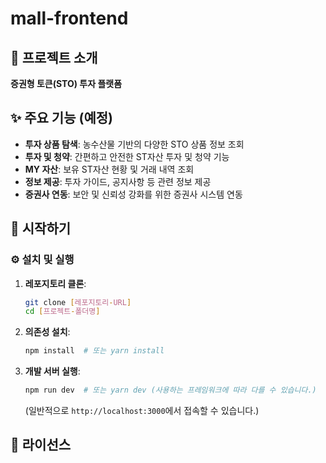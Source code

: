 # mall-frontend
## 🚀 프로젝트 소개
**증권형 토큰(STO) 투자 플랫폼**

## ✨ 주요 기능 (예정)

* **투자 상품 탐색**: 농수산물 기반의 다양한 STO 상품 정보 조회
* **투자 및 청약**: 간편하고 안전한 ST자산 투자 및 청약 기능
* **MY 자산**: 보유 ST자산 현황 및 거래 내역 조회
* **정보 제공**: 투자 가이드, 공지사항 등 관련 정보 제공
* **증권사 연동**: 보안 및 신뢰성 강화를 위한 증권사 시스템 연동

## 🚀 시작하기

### ⚙️ 설치 및 실행

1.  **레포지토리 클론**:
    ```bash
    git clone [레포지토리-URL]
    cd [프로젝트-폴더명]
    ```
2.  **의존성 설치**:
    ```bash
    npm install  # 또는 yarn install
    ```
3.  **개발 서버 실행**:
    ```bash
    npm run dev  # 또는 yarn dev (사용하는 프레임워크에 따라 다를 수 있습니다.)
    ```
    (일반적으로 `http://localhost:3000`에서 접속할 수 있습니다.)


## 📄 라이선스